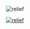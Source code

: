 

![relief](https://github.com/PeaPattern/relief-lib/assets/72760536/fdfc08f2-5956-4e89-9d65-07d798c58b27)

[![relief](https://github.com/PeaPattern/relief-lib/assets/72760536/fdfc08f2-5956-4e89-9d65-07d798c58b27)](https://github.com/PeaPattern/relief-lib/assets/72760536/83a6cc92-9e06-43c5-8d27-736233f715bf)

